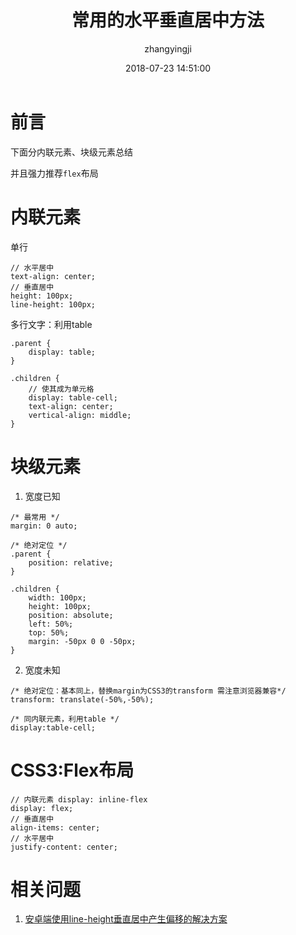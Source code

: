 ﻿---
layout:     post
title:      "常用的水平垂直居中方法"
subtitle:   ""
date:       2018-07-23 14:51:00
author:     "zhangyingji"
header-img: "img/post-bg-2015.jpg"
catalog: true
tags:
    - CSS
---


# 前言

下面分内联元素、块级元素总结

并且强力推荐`flex`布局

# 内联元素

单行

```
// 水平居中
text-align: center;
// 垂直居中
height: 100px;
line-height: 100px;
```

多行文字：利用table

```
.parent {
    display: table;
}

.children {
    // 使其成为单元格
    display: table-cell;
    text-align: center;
    vertical-align: middle;
}
```

# 块级元素

1. 宽度已知

```
/* 最常用 */
margin: 0 auto;

/* 绝对定位 */
.parent {
    position: relative;
}

.children {
    width: 100px;
    height: 100px;
    position: absolute;
    left: 50%;
    top: 50%;
    margin: -50px 0 0 -50px;
}
```

2. 宽度未知

```
/* 绝对定位：基本同上，替换margin为CSS3的transform 需注意浏览器兼容*/
transform: translate(-50%,-50%); 

/* 同内联元素，利用table */
display:table-cell;
```

# CSS3:Flex布局

```
// 内联元素 display: inline-flex
display: flex;
// 垂直居中
align-items: center;
// 水平居中
justify-content: center;
```

# 相关问题

1. [安卓端使用line-height垂直居中产生偏移的解决方案](https://note.youdao.com/)
